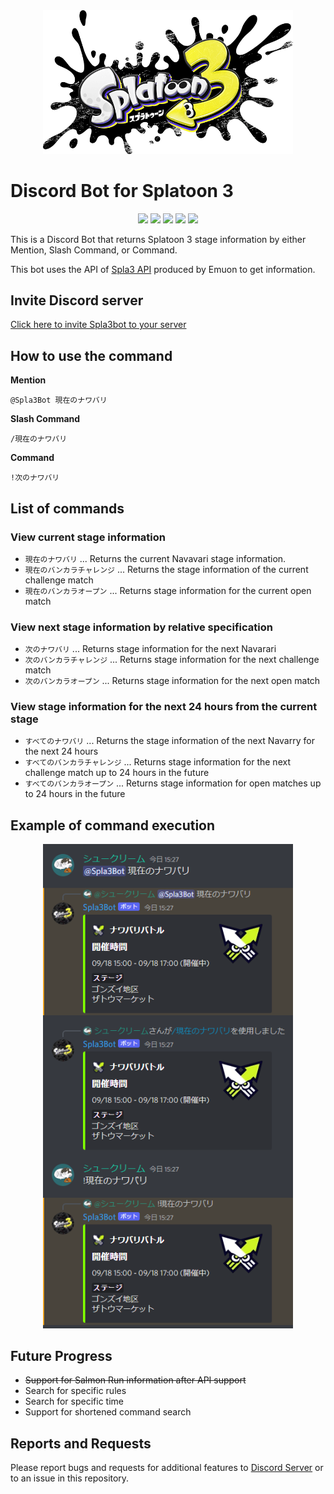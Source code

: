 <div align="center"><img src="docs/img/logo.png" width="400"/></div>

# Discord Bot for Splatoon 3
<p align="center">
  <a href="//github.com/syu-kuri/Spla3bot/releases"><img src="https://img.shields.io/github/v/release/syu-kuri/Spla3bot"></a>
  <a href="//github.com/syu-kuri/Spla3bot/issues"><img src="https://img.shields.io/github/issues-raw/syu-kuri/Spla3bot"></a>
  <a href="//github.com/syu-kuri/Spla3bot/releases"><img src="https://img.shields.io/github/downloads/syu-kuri/Spla3bot/total"></a>
  <a href="//github.com/syu-kuri/Spla3bot/commits/main"><img src="https://img.shields.io/github/last-commit/syu-kuri/Spla3bot"></a>
  <a href="//github.com/syu-kuri/Spla3bot"><img src="https://img.shields.io/github/languages/code-size/syu-kuri/Spla3bot"></a>
</p>


This is a Discord Bot that returns Splatoon 3 stage information by either Mention, Slash Command, or Command.

This bot uses the API of [Spla3 API](https://spla3.yuu26.com/) produced by Emuon to get information.

## Invite Discord server

[Click here to invite Spla3bot to your server](https://discord.com/api/oauth2/authorize?client_id=1020415520337576066&permissions=2147503104&scope=bot%20applications.commands)

## How to use the command
**Mention**
```
@Spla3Bot 現在のナワバリ
```
**Slash Command**
```
/現在のナワバリ
```
**Command**
```
!次のナワバリ
```

## List of commands
### View current stage information
* `現在のナワバリ` ... Returns the current Navavari stage information.
* `現在のバンカラチャレンジ` ... Returns the stage information of the current challenge match
* `現在のバンカラオープン` ... Returns stage information for the current open match
### View next stage information by relative specification
* `次のナワバリ` ... Returns stage information for the next Navarari
* `次のバンカラチャレンジ` ... Returns stage information for the next challenge match
* `次のバンカラオープン` ... Returns stage information for the next open match
### View stage information for the next 24 hours from the current stage
* `すべてのナワバリ` ... Returns the stage information of the next Navarry for the next 24 hours
* `すべてのバンカラチャレンジ` ... Returns stage information for the next challenge match up to 24 hours in the future
* `すべてのバンカラオープン` ... Returns stage information for open matches up to 24 hours in the future

## Example of command execution
<div align="center"><img src="docs/img/example.png" width="400"/></div>

## Future Progress
* ~~Support for Salmon Run information after API support~~
* Search for specific rules
* Search for specific time
* Support for shortened command search

## Reports and Requests
Please report bugs and requests for additional features to [Discord Server](https://discord.gg/zwbvUPTZHc) or to an issue in this repository.
